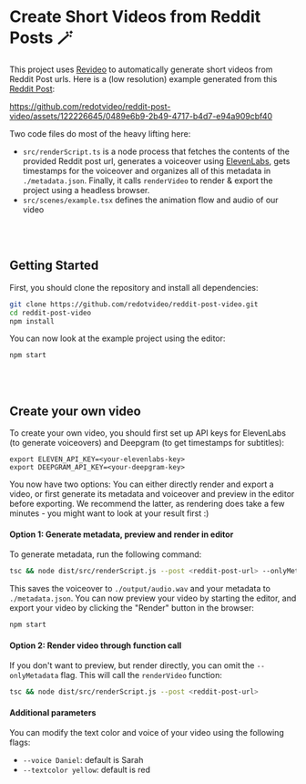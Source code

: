 # Create Short Videos from Reddit Posts 🪄

This project uses [Revideo](https://github.com/redotvideo/revideo) to automatically generate short videos from Reddit Post urls. Here is a (low resolution) example generated from this [Reddit Post](https://www.reddit.com/r/careeradvice/comments/1bn9do3/how_do_i_leave_a_job_i_hate_but_its_comfortable/):

https://github.com/redotvideo/reddit-post-video/assets/122226645/0489e6b9-2b49-4717-b4d7-e94a909cbf40



Two code files do most of the heavy lifting here:

- `src/renderScript.ts` is a node process that fetches the contents of the provided Reddit post url, generates a voiceover using [ElevenLabs](https://elevenlabs.io/), gets timestamps for the voiceover and organizes all of this metadata in `./metadata.json`. Finally, it calls `renderVideo` to render & export the project using a headless browser.
- `src/scenes/example.tsx` defines the animation flow and audio of our video
<br/>
<br/>



## Getting Started

First, you should clone the repository and install all dependencies:

 ```bash
 git clone https://github.com/redotvideo/reddit-post-video.git
 cd reddit-post-video
 npm install
 ```

 You can now look at the example project using the editor:

```bash
npm start
```
<br/>
<br/>


## Create your own video

To create your own video, you should first set up API keys for ElevenLabs (to generate voiceovers) and Deepgram (to get timestamps for subtitles):

```
export ELEVEN_API_KEY=<your-elevenlabs-key>
export DEEPGRAM_API_KEY=<your-deepgram-key>
```


You now have two options: You can either directly render and export a video, or first generate its metadata and voiceover and preview in the editor before exporting. We recommend the latter, as rendering does take a few minutes - you might want to look at your result first :)

#### Option 1: Generate metadata, preview and render in editor

To generate metadata, run the following command:

```bash
tsc && node dist/src/renderScript.js --post <reddit-post-url> --onlyMetadata
```

This saves the voiceover to `./output/audio.wav` and your metadata to `./metadata.json`. You can now preview your video by starting the editor, and export your video by clicking the "Render" button in the browser:

```bash
npm start
```

#### Option 2: Render video through function call

If you don't want to preview, but render directly, you can omit the `--onlyMetadata` flag. This will call the `renderVideo` function:

```bash
tsc && node dist/src/renderScript.js --post <reddit-post-url>
```

#### Additional parameters

You can modify the text color and voice of your video using the following flags:

- `--voice Daniel`: default is Sarah
- `--textcolor yellow`: default is red
